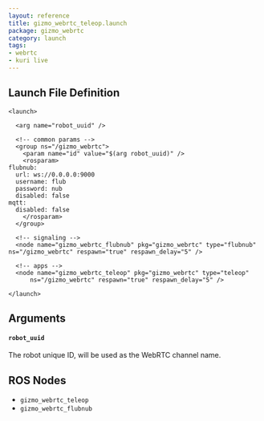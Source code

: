```yaml
---
layout: reference
title: gizmo_webrtc_teleop.launch
package: gizmo_webrtc
category: launch
tags:
- webrtc
- kuri live
---
```


## Launch File Definition
```
<launch>

  <arg name="robot_uuid" />

  <!-- common params -->
  <group ns="/gizmo_webrtc">
    <param name="id" value="$(arg robot_uuid)" />
    <rosparam>
flubnub:
  url: ws://0.0.0.0:9000
  username: flub
  password: nub
  disabled: false
mqtt:
  disabled: false
    </rosparam>
  </group>

  <!-- signaling -->
  <node name="gizmo_webrtc_flubnub" pkg="gizmo_webrtc" type="flubnub" ns="/gizmo_webrtc" respawn="true" respawn_delay="5" />

  <!-- apps -->
  <node name="gizmo_webrtc_teleop" pkg="gizmo_webrtc" type="teleop"
      ns="/gizmo_webrtc" respawn="true" respawn_delay="5" />

</launch>
```

## Arguments
#### `robot_uuid`
The robot unique ID, will be used as the WebRTC channel name.


## ROS Nodes
- ``gizmo_webrtc_teleop``
- ``gizmo_webrtc_flubnub``
